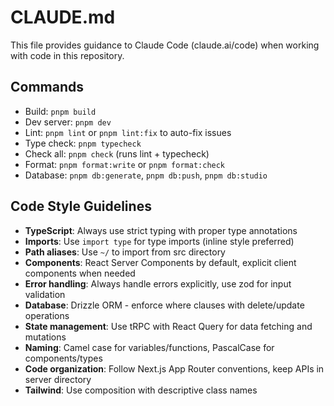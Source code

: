 # CLAUDE.md

This file provides guidance to Claude Code (claude.ai/code) when working with code in this repository.

## Commands

- Build: `pnpm build`
- Dev server: `pnpm dev`
- Lint: `pnpm lint` or `pnpm lint:fix` to auto-fix issues
- Type check: `pnpm typecheck`
- Check all: `pnpm check` (runs lint + typecheck)
- Format: `pnpm format:write` or `pnpm format:check`
- Database: `pnpm db:generate`, `pnpm db:push`, `pnpm db:studio`

## Code Style Guidelines

- **TypeScript**: Always use strict typing with proper type annotations
- **Imports**: Use `import type` for type imports (inline style preferred)
- **Path aliases**: Use `~/` to import from src directory
- **Components**: React Server Components by default, explicit client components when needed
- **Error handling**: Always handle errors explicitly, use zod for input validation
- **Database**: Drizzle ORM - enforce where clauses with delete/update operations
- **State management**: Use tRPC with React Query for data fetching and mutations
- **Naming**: Camel case for variables/functions, PascalCase for components/types
- **Code organization**: Follow Next.js App Router conventions, keep APIs in server directory
- **Tailwind**: Use composition with descriptive class names